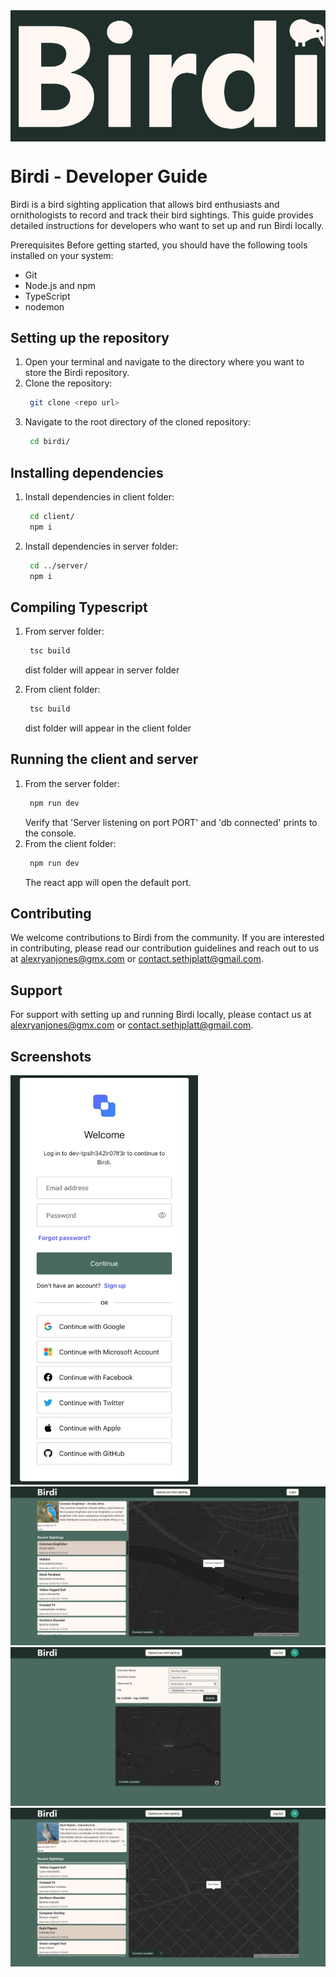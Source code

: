 <img src="birdiLogoJPG.jpg" align="center" />

# Birdi - Developer Guide

Birdi is a bird sighting application that allows bird enthusiasts and ornithologists to record and track their bird sightings.
This guide provides detailed instructions for developers who want to set up and run Birdi locally.

Prerequisites
Before getting started, you should have the following tools installed on your system:

- Git
- Node.js and npm
- TypeScript
- nodemon

## Setting up the repository

1. Open your terminal and navigate to the directory where you want to store the Birdi repository.
2. Clone the repository:
   ```bash
    git clone <repo url>
   ```
3. Navigate to the root directory of the cloned repository:
   ```bash
    cd birdi/
   ```

## Installing dependencies

1. Install dependencies in client folder:
   ```bash
    cd client/
    npm i
   ```
2. Install dependencies in server folder:
   ```bash
    cd ../server/
    npm i
   ```

## Compiling Typescript

1. From server folder:

   ```bash
    tsc build
   ```

   dist folder will appear in server folder

2. From client folder:
   ```bash
    tsc build
   ```
   dist folder will appear in the client folder

## Running the client and server

1. From the server folder:
   ```bash
    npm run dev
   ```
   Verify that 'Server listening on port PORT' and 'db connected' prints to the console.
2. From the client folder:
   ```bash
    npm run dev
   ```
   The react app will open the default port.

## Contributing

We welcome contributions to Birdi from the community. If you are interested in contributing, please read our
contribution guidelines and reach out to us at alexryanjones@gmx.com or contact.sethjplatt@gmail.com.

## Support

For support with setting up and running Birdi locally, please contact us at alexryanjones@gmx.com or contact.sethjplatt@gmail.com.

## Screenshots

<img src="birdi-2.jpg" width='300px'/>
<img src="birdi-1.jpg" />
<img src="birdi-3.jpg" />
<img src="birdi-4.jpg" />
